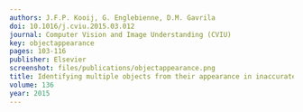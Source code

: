 ```yaml
---
authors: J.F.P. Kooij, G. Englebienne, D.M. Gavrila
doi: 10.1016/j.cviu.2015.03.012
journal: Computer Vision and Image Understanding (CVIU)
key: objectappearance
pages: 103-116
publisher: Elsevier
screenshot: files/publications/objectappearance.png
title: Identifying multiple objects from their appearance in inaccurate detections
volume: 136
year: 2015
---
```


